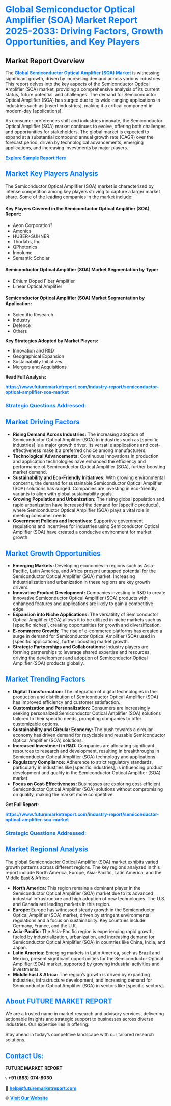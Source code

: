 <h1 style="color: #007BFF;">Global Semiconductor Optical Amplifier (SOA) Market Report 2025-2033: Driving Factors, Growth Opportunities, and Key Players</h1>

<section id="overview">
<h2>Market Report Overview</h2>
<p>The <a href="https://www.futuremarketreport.com/industry-report/semiconductor-optical-amplifier-soa-market" style="color: #007BFF; text-decoration: none;"><strong>Global Semiconductor Optical Amplifier (SOA) Market</strong></a> is witnessing significant growth, driven by increasing demand across various industries. This report delves into the key aspects of the Semiconductor Optical Amplifier (SOA) market, providing a comprehensive analysis of its current status, future potential, and challenges. The demand for Semiconductor Optical Amplifier (SOA) has surged due to its wide-ranging applications in industries such as [insert industries], making it a critical component in modern-day [applications].</p>
<p>As consumer preferences shift and industries innovate, the Semiconductor Optical Amplifier (SOA) market continues to evolve, offering both challenges and opportunities for stakeholders. The global market is expected to expand at a substantial compound annual growth rate (CAGR) over the forecast period, driven by technological advancements, emerging applications, and increasing investments by major players.</p>
</section>

<section id="overview">
<p><a href="https://www.futuremarketreport.com/request-sample/reportId=58862" style="color: #007BFF; text-decoration: none;"><strong>Explore Sample Report Here</strong></a></p>
</section>

<section id="key-players">
<h2 style="color: #007BFF;">Market Key Players Analysis</h2>
<p>The Semiconductor Optical Amplifier (SOA) market is characterized by intense competition among key players striving to capture a larger market share. Some of the leading companies in the market include:</p>
<h4>Key Players Covered in the Semiconductor Optical Amplifier (SOA) Report:</h4>
<ul><li>Aeon Corporation?</li><li>Amonics</li><li>HUBER+SUHNER</li><li>Thorlabs, Inc.</li><li>QPhotonics</li><li>Innolume</li><li>Semantic Scholar</li></ul>
<h4>Semiconductor Optical Amplifier (SOA) Market Segmentation by Type:</h4>
<ul><li>Erhium Doped Fiber Amplifier</li><li>Linear Optical Amplifier</li></ul>

<h4>Semiconductor Optical Amplifier (SOA) Market Segmentation by Application:</h4>
<ul><li>Scientific Research</li><li>Industry</li><li>Defence</li><li>Others</li></ul>
<p><strong>Key Strategies Adopted by Market Players:</strong></p>
<ul>
<li>Innovation and R&D</li>
<li>Geographical Expansion</li>
<li>Sustainability Initiatives</li>
<li>Mergers and Acquisitions</li>
</ul>
</section>

<section>
<p><strong>Read Full Analysis: </strong></p><a href="https://www.futuremarketreport.com/industry-report/semiconductor-optical-amplifier-soa-market" style="color: #007BFF; text-decoration: none;"><strong>https://www.futuremarketreport.com/industry-report/semiconductor-optical-amplifier-soa-market</strong></a>
<h3 style="color: #007BFF;">Strategic Questions Addressed:</h3>
</section>

<section id="driving-factors">
<h2 style="color: #007BFF;">Market Driving Factors</h2>
<ul>
<li><strong>Rising Demand Across Industries:</strong> The increasing adoption of Semiconductor Optical Amplifier (SOA) in industries such as [specific industries] is a major growth driver. Its versatile applications and cost-effectiveness make it a preferred choice among manufacturers.</li>
<li><strong>Technological Advancements:</strong> Continuous innovations in production and application technologies have enhanced the efficiency and performance of Semiconductor Optical Amplifier (SOA), further boosting market demand.</li>
<li><strong>Sustainability and Eco-Friendly Initiatives:</strong> With growing environmental concerns, the demand for sustainable Semiconductor Optical Amplifier (SOA) solutions has surged. Companies are investing in eco-friendly variants to align with global sustainability goals.</li>
<li><strong>Growing Population and Urbanization:</strong> The rising global population and rapid urbanization have increased the demand for [specific products], where Semiconductor Optical Amplifier (SOA) plays a vital role in meeting consumer needs.</li>
<li><strong>Government Policies and Incentives:</strong> Supportive government regulations and incentives for industries using Semiconductor Optical Amplifier (SOA) have created a conducive environment for market growth.</li>
</ul>
</section>

<section id="growth-opportunities">
<h2 style="color: #007BFF;">Market Growth Opportunities</h2>
<ul>
<li><strong>Emerging Markets:</strong> Developing economies in regions such as Asia-Pacific, Latin America, and Africa present untapped potential for the Semiconductor Optical Amplifier (SOA) market. Increasing industrialization and urbanization in these regions are key growth drivers.</li>
<li><strong>Innovative Product Development:</strong> Companies investing in R&D to create innovative Semiconductor Optical Amplifier (SOA) products with enhanced features and applications are likely to gain a competitive edge.</li>
<li><strong>Expansion into Niche Applications:</strong> The versatility of Semiconductor Optical Amplifier (SOA) allows it to be utilized in niche markets such as [specific niches], creating opportunities for growth and diversification.</li>
<li><strong>E-commerce Growth:</strong> The rise of e-commerce platforms has created a surge in demand for Semiconductor Optical Amplifier (SOA) used in [specific applications], further boosting market growth.</li>
<li><strong>Strategic Partnerships and Collaborations:</strong> Industry players are forming partnerships to leverage shared expertise and resources, driving the development and adoption of Semiconductor Optical Amplifier (SOA) products globally.</li>
</ul>
</section>

<section id="trending-factors">
<h2 style="color: #007BFF;">Market Trending Factors</h2>
<ul>
<li><strong>Digital Transformation:</strong> The integration of digital technologies in the production and distribution of Semiconductor Optical Amplifier (SOA) has improved efficiency and customer satisfaction.</li>
<li><strong>Customization and Personalization:</strong> Consumers are increasingly seeking personalized Semiconductor Optical Amplifier (SOA) solutions tailored to their specific needs, prompting companies to offer customizable options.</li>
<li><strong>Sustainability and Circular Economy:</strong> The push towards a circular economy has driven demand for recyclable and reusable Semiconductor Optical Amplifier (SOA) solutions.</li>
<li><strong>Increased Investment in R&D:</strong> Companies are allocating significant resources to research and development, resulting in breakthroughs in Semiconductor Optical Amplifier (SOA) technology and applications.</li>
<li><strong>Regulatory Compliance:</strong> Adherence to strict regulatory standards, particularly in industries like [specific industries], is influencing product development and quality in the Semiconductor Optical Amplifier (SOA) market.</li>
<li><strong>Focus on Cost-Effectiveness:</strong> Businesses are exploring cost-efficient Semiconductor Optical Amplifier (SOA) solutions without compromising on quality, making the market more competitive.</li>
</ul>
</section>

<section>
<p><strong>Get Full Report: </strong></p><a href="https://www.futuremarketreport.com/industry-report/semiconductor-optical-amplifier-soa-market" style="color: #007BFF; text-decoration: none;"><strong>https://www.futuremarketreport.com/industry-report/semiconductor-optical-amplifier-soa-market</strong></a>
<h3 style="color: #007BFF;">Strategic Questions Addressed:</h3>
</section>


<section id="regional-analysis">
<h2 style="color: #007BFF;">Market Regional Analysis</h2>
<p>The global Semiconductor Optical Amplifier (SOA) market exhibits varied growth patterns across different regions. The key regions analyzed in this report include North America, Europe, Asia-Pacific, Latin America, and the Middle East & Africa:</p>
<ul>
<li><strong>North America:</strong> This region remains a dominant player in the Semiconductor Optical Amplifier (SOA) market due to its advanced industrial infrastructure and high adoption of new technologies. The U.S. and Canada are leading markets in this region.</li>
<li><strong>Europe:</strong> Europe has witnessed steady growth in the Semiconductor Optical Amplifier (SOA) market, driven by stringent environmental regulations and a focus on sustainability. Key countries include Germany, France, and the U.K.</li>
<li><strong>Asia-Pacific:</strong> The Asia-Pacific region is experiencing rapid growth, fueled by industrialization, urbanization, and increasing demand for Semiconductor Optical Amplifier (SOA) in countries like China, India, and Japan.</li>
<li><strong>Latin America:</strong> Emerging markets in Latin America, such as Brazil and Mexico, present significant opportunities for the Semiconductor Optical Amplifier (SOA) market, supported by growing industrial activities and investments.</li>
<li><strong>Middle East & Africa:</strong> The region’s growth is driven by expanding industries, infrastructure development, and increasing demand for Semiconductor Optical Amplifier (SOA) in sectors like [specific sectors].</li>
</ul>
</section>

<footer>
<h2 style="color: #007BFF;">About FUTURE MARKET REPORT</h2>
<p>We are a trusted name in market research and advisory services, delivering actionable insights and strategic support to businesses across diverse industries. Our expertise lies in offering:</p>

<p>Stay ahead in today’s competitive landscape with our tailored research solutions.</p>

<h2 style="color: #007BFF;">Contact Us:</h2>
<p><strong>FUTURE MARKET REPORT</strong></p>
<p>📞 <strong>+91 (883) 074-8030</strong></p>
<p>📧 <strong><a href="mailto:help@futuremarketreport.com" style="color: #007BFF;">help@futuremarketreport.com</a></strong></p>
<p>🌐 <strong><a href="https://www.futuremarketreport.com/" style="color: #007BFF;">Visit Our Website</a></strong></p>
</footer>